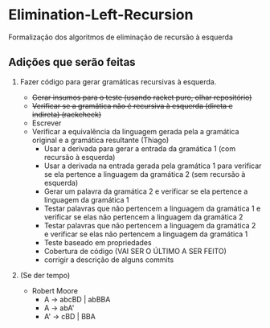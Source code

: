 # Elimination-Left-Recursion
Formalização dos algoritmos de eliminação de recursão à esquerda

## Adições que serão feitas

1. Fazer código para gerar gramáticas recursivas à esquerda.
    - ~~Gerar insumos para o teste (usando racket puro, olhar repositório)~~
    - ~~Verificar se a gramática não é recursiva à esquerda (direta e indireta) (rackcheck)~~
    - Escrever 
    - Verificar a equivalência da linguagem gerada pela a gramática original e a gramática resultante (Thiago)
        - Usar a derivada para gerar a entrada da gramática 1 (com recursão à esquerda)
        - Usar a derivada na entrada gerada pela gramática  1 para verificar se ela pertence a linguagem da gramática 2 (sem recursão à esquerda)
        - Gerar um palavra da gramática 2 e verificar se ela pertence a linguagem da gramática 1
        - Testar palavras que não pertencem a linguagem da gramática 1 e verificar se elas não pertencem a linguagem da gramática 2
         - Testar palavras que não pertencem a linguagem da gramática 2 e verificar se elas não pertencem a linguagem da gramática 1
        - Teste baseado em propriedades
        - Cobertura de código (VAI SER O ÚLTIMO A SER FEITO)
        - corrigir a descrição de alguns commits

2. (Se der tempo)
    - Robert Moore
        - A -> abcBD | abBBA
        - A -> abA'
        - A' -> cBD | BBA
